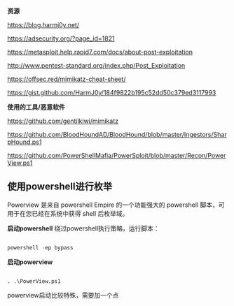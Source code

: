 
**资源**

https://blog.harmj0y.net/

https://adsecurity.org/?page_id=1821

https://metasploit.help.rapid7.com/docs/about-post-exploitation

http://www.pentest-standard.org/index.php/Post_Exploitation

https://offsec.red/mimikatz-cheat-sheet/

https://gist.github.com/HarmJ0y/184f9822b195c52dd50c379ed3117993

  

**使用的工具/恶意软件**

https://github.com/gentilkiwi/mimikatz

https://github.com/BloodHoundAD/BloodHound/blob/master/Ingestors/SharpHound.ps1

https://github.com/PowerShellMafia/PowerSploit/blob/master/Recon/PowerView.ps1


## 使用powershell进行枚举

Powerview 是来自 powershell Empire 的一个功能强大的 powershell 脚本，可用于在您已经在系统中获得 shell 后枚举域。

**启动powershell**
绕过powershell执行策略，运行脚本：

```powershell

powershell -ep bypass

```

**启动powerview**

```

. .\PowerView.ps1

```

powerview启动比较特殊，需要加一个点




